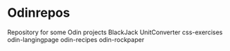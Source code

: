 # Odinrepos

Repository for some Odin projects
BlackJack
UnitConverter
css-exercises
odin-langingpage
odin-recipes
odin-rockpaper
